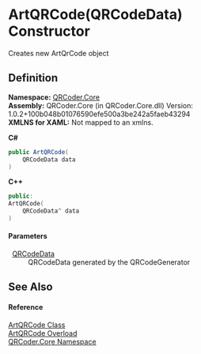 # ArtQRCode(QRCodeData) Constructor


Creates new ArtQrCode object



## Definition
**Namespace:** <a href="N_QRCoder_Core.md">QRCoder.Core</a>  
**Assembly:** QRCoder.Core (in QRCoder.Core.dll) Version: 1.0.2+100b048b01076590efe500a3be242a5faeb43294  
**XMLNS for XAML:** Not mapped to an xmlns.

**C#**
``` C#
public ArtQRCode(
	QRCodeData data
)
```
**C++**
``` C++
public:
ArtQRCode(
	QRCodeData^ data
)
```



#### Parameters
<dl><dt>  <a href="T_QRCoder_Core_QRCodeData.md">QRCodeData</a></dt><dd>QRCodeData generated by the QRCodeGenerator</dd></dl>

## See Also


#### Reference
<a href="T_QRCoder_Core_ArtQRCode.md">ArtQRCode Class</a>  
<a href="Overload_QRCoder_Core_ArtQRCode__ctor.md">ArtQRCode Overload</a>  
<a href="N_QRCoder_Core.md">QRCoder.Core Namespace</a>  
